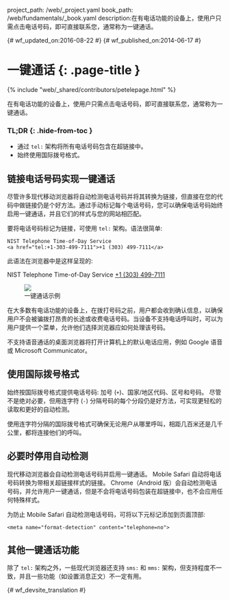 project_path: /web/_project.yaml
book_path: /web/fundamentals/_book.yaml
description:在有电话功能的设备上，使用户只需点击电话号码，即可直接联系您，通常称为一键通话。

{# wf_updated_on:2016-08-22 #}
{# wf_published_on:2014-06-17 #}

# 一键通话 {: .page-title }

{% include "web/_shared/contributors/petelepage.html" %}

在有电话功能的设备上，使用户只需点击电话号码，即可直接联系您，通常称为一键通话。


### TL;DR {: .hide-from-toc }

* 通过  <code>tel:</code> 架构将所有电话号码包含在超链接中。
* 始终使用国际拨号格式。


## 链接电话号码实现一键通话

尽管许多现代移动浏览器将自动检测电话号码并将其转换为链接，但直接在您的代码中做链接仍是个好方法。通过手动标记每个电话号码，您可以确保电话号码始终启用一键通话，并且它们的样式与您的网站相匹配。




要将电话号码标记为链接，可使用 `tel:` 架构。语法很简单:



    NIST Telephone Time-of-Day Service
    <a href="tel:+1-303-499-7111">+1 (303) 499-7111</a>

此语法在浏览器中是这样呈现的:

NIST Telephone Time-of-Day Service <a href="tel:+1-303-499-7111">+1 (303) 499-7111</a>

<div class="attempt-right">
  <figure>
    <img src="images/click-to-call_framed.jpg" >
    <figcaption>一键通话示例</figcaption>
  </figure>
</div>

在大多数有电话功能的设备上，在拨打号码之前，用户都会收到确认信息，以确保用户不会被骗拨打昂贵的长途或收费电话号码。当设备不支持电话呼叫时，可以为用户提供一个菜单，允许他们选择浏览器应如何处理该号码。


不支持语音通话的桌面浏览器将打开计算机上的默认电话应用，例如 Google 语音或 Microsoft Communicator。



## 使用国际拨号格式

始终按国际拨号格式提供电话号码: 加号 (`+`)、国家/地区代码、区号和号码。
尽管不是绝对必要，但用连字符 (`-`) 分隔号码的每个分段仍是好方法，可实现更轻松的读取和更好的自动检测。



使用连字符分隔的国际拨号格式可确保无论用户从哪里呼叫，相距几百米还是几千公里，都将连接他们的呼叫。



## 必要时停用自动检测

现代移动浏览器会自动检测电话号码并启用一键通话。
Mobile Safari 自动将电话号码转换为带相关超链接样式的链接。
Chrome（Android 版）会自动检测电话号码，并允许用户一键通话，但是不会将电话号码包装在超链接中，也不会应用任何特殊样式。



为防止 Mobile Safari 自动检测电话号码，可将以下元标记添加到页面顶部:



    <meta name="format-detection" content="telephone=no">


## 其他一键通话功能

除了 `tel:` 架构之外，一些现代浏览器还支持 `sms:` 和 `mms:` 架构，但支持程度不一致，并且一些功能（如设置消息正文）不一定有用。




{# wf_devsite_translation #}
